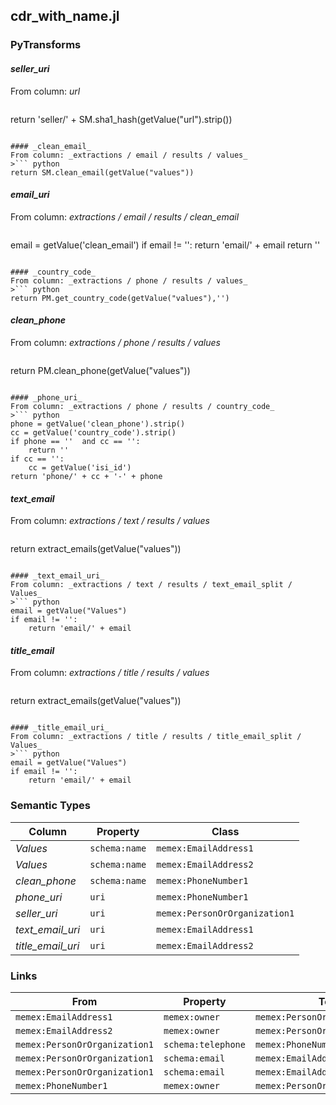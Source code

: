 ## cdr_with_name.jl

### PyTransforms
#### _seller_uri_
From column: _url_
>``` python
return 'seller/' + SM.sha1_hash(getValue("url").strip())
```

#### _clean_email_
From column: _extractions / email / results / values_
>``` python
return SM.clean_email(getValue("values"))
```

#### _email_uri_
From column: _extractions / email / results / clean_email_
>``` python
email = getValue('clean_email')
if email != '':
    return 'email/' + email
return ''
```

#### _country_code_
From column: _extractions / phone / results / values_
>``` python
return PM.get_country_code(getValue("values"),'')
```

#### _clean_phone_
From column: _extractions / phone / results / values_
>``` python
return PM.clean_phone(getValue("values"))
```

#### _phone_uri_
From column: _extractions / phone / results / country_code_
>``` python
phone = getValue('clean_phone').strip()
cc = getValue('country_code').strip()
if phone == ''  and cc == '':
    return ''
if cc == '':
    cc = getValue('isi_id')
return 'phone/' + cc + '-' + phone
```

#### _text_email_
From column: _extractions / text / results / values_
>``` python
return extract_emails(getValue("values"))
```

#### _text_email_uri_
From column: _extractions / text / results / text_email_split / Values_
>``` python
email = getValue("Values")
if email != '':
    return 'email/' + email
```

#### _title_email_
From column: _extractions / title / results / values_
>``` python
return extract_emails(getValue("values"))
```

#### _title_email_uri_
From column: _extractions / title / results / title_email_split / Values_
>``` python
email = getValue("Values")
if email != '':
    return 'email/' + email
```


### Semantic Types
| Column | Property | Class |
|  ----- | -------- | ----- |
| _Values_ | `schema:name` | `memex:EmailAddress1`|
| _Values_ | `schema:name` | `memex:EmailAddress2`|
| _clean_phone_ | `schema:name` | `memex:PhoneNumber1`|
| _phone_uri_ | `uri` | `memex:PhoneNumber1`|
| _seller_uri_ | `uri` | `memex:PersonOrOrganization1`|
| _text_email_uri_ | `uri` | `memex:EmailAddress1`|
| _title_email_uri_ | `uri` | `memex:EmailAddress2`|


### Links
| From | Property | To |
|  --- | -------- | ---|
| `memex:EmailAddress1` | `memex:owner` | `memex:PersonOrOrganization1`|
| `memex:EmailAddress2` | `memex:owner` | `memex:PersonOrOrganization1`|
| `memex:PersonOrOrganization1` | `schema:telephone` | `memex:PhoneNumber1`|
| `memex:PersonOrOrganization1` | `schema:email` | `memex:EmailAddress1`|
| `memex:PersonOrOrganization1` | `schema:email` | `memex:EmailAddress2`|
| `memex:PhoneNumber1` | `memex:owner` | `memex:PersonOrOrganization1`|
